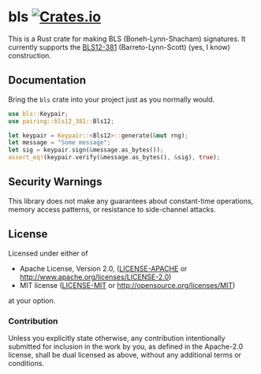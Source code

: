 # bls [![Crates.io](https://img.shields.io/crates/v/bls.svg)](https://crates.io/crates/bls) #

This is a Rust crate for making BLS (Boneh-Lynn-Shacham) signatures. It currently supports the [BLS12-381](https://z.cash/blog/new-snark-curve.html) (Barreto-Lynn-Scott) (yes, I know) construction.

## Documentation

Bring the `bls` crate into your project just as you normally would.

```rust
use bls::Keypair;
use pairing::bls12_381::Bls12;

let keypair = Keypair::<Bls12>::generate(&mut rng);
let message = "Some message";
let sig = keypair.sign(&message.as_bytes());
assert_eq!(keypair.verify(&message.as_bytes(), &sig), true);
```

## Security Warnings

This library does not make any guarantees about constant-time operations, memory access patterns, or resistance to side-channel attacks.

## License

Licensed under either of

 * Apache License, Version 2.0, ([LICENSE-APACHE](LICENSE-APACHE) or http://www.apache.org/licenses/LICENSE-2.0)
 * MIT license ([LICENSE-MIT](LICENSE-MIT) or http://opensource.org/licenses/MIT)

at your option.

### Contribution

Unless you explicitly state otherwise, any contribution intentionally
submitted for inclusion in the work by you, as defined in the Apache-2.0
license, shall be dual licensed as above, without any additional terms or
conditions.

